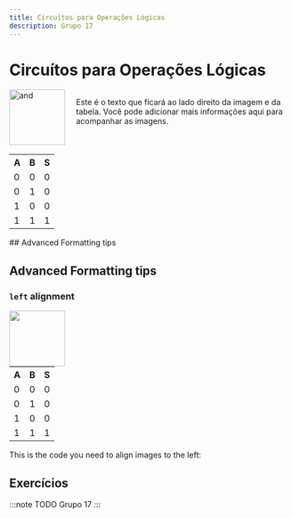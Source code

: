 ```yaml
---
title: Circuítos para Operações Lógicas
description: Grupo 17
---
```


# Circuítos para Operações Lógicas

<div style="display: flex; align-items: flex-start;">
    <div style="display: flex; flex-direction: column; align-items: center; margin-right: 20px;">
        <img src="https://github.com/user-attachments/assets/61362703-a2e5-4e71-b87b-4756670b1ce8" alt="and" style="width: 100px;"/>
        <table>
            <tr><th>A</th><th>B</th><th>S</th></tr>
            <tr><td>0</td><td>0</td><td>0</td></tr>
            <tr><td>0</td><td>1</td><td>0</td></tr>
            <tr><td>1</td><td>0</td><td>0</td></tr>
            <tr><td>1</td><td>1</td><td>1</td></tr>
        </table>
    </div>
    <p>Este é o texto que ficará ao lado direito da imagem e da tabela. Você pode adicionar mais informações aqui para acompanhar as imagens.</p>
</div>
## Advanced Formatting tips

## Advanced Formatting tips

### `left` alignment

<img align="left" width="100" height="100" src="https://picsum.photos/100/100">
<table>
    <tr><th>A</th><th>B</th><th>S</th></tr>
    <tr><td>0</td><td>0</td><td>0</td></tr>
    <tr><td>0</td><td>1</td><td>0</td></tr>
    <tr><td>1</td><td>0</td><td>0</td></tr>
    <tr><td>1</td><td>1</td><td>1</td></tr>
</table>
This is the code you need to align images to the left:


## Exercícios

:::note TODO
Grupo 17
:::
